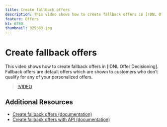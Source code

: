 ```yaml
---
title: Create fallback offers
description: This video shows how to create fallback offers in [!DNL Offer Decisioning]. Fallback offers have eligibility rules associated with them to help you show them only to relevant customers.
feature: Offers
kt: 6780
thumbnail: 329383.jpg
---
```


# Create fallback offers

This video shows how to create fallback offers in [!DNL Offer Decisioning]. Fallback offers are default offers which are shown to customers who don't qualify for any of your personalized offers.

>[!VIDEO](https://video.tv.adobe.com/v/329383?quality=12&learn=on)


## Additional Resources

* [Create fallback offers (documentation)](https://experienceleague.adobe.com/docs/offer-decisioning/using/managing-offers-in-the-offer-library/creating-fallback-offers.html)
* [Create fallback offers with API (documentation)](https://experienceleague.adobe.com/docs/offer-decisioning/using/api-reference/offers-api/fallback-offers/create.html)